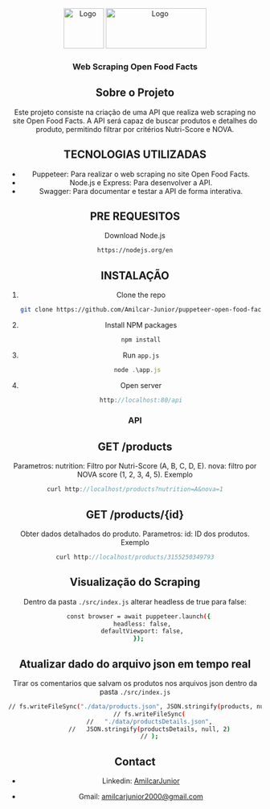 <div align="center">
  <a>
    <img src="https://avatars.githubusercontent.com/u/28140896?s=200&v=4" alt="Logo" width="80" height="80">
    <img src="https://static.openfoodfacts.org/images/logos/off-logo-horizontal-light.svg" alt="Logo" width="200" height="80">
  </a>

  <h3 align="center">Web Scraping Open Food Facts</h3>


## Sobre o Projeto

Este projeto consiste na criação de uma API que realiza web scraping no site Open Food Facts. A API será capaz de buscar produtos e detalhes do produto, permitindo filtrar por critérios Nutri-Score e NOVA.


## TECNOLOGIAS UTILIZADAS

* Puppeteer: Para realizar o web scraping no site Open Food Facts.
* Node.js e Express: Para desenvolver a API.
* Swagger: Para documentar e testar a API de forma interativa.


## PRE REQUESITOS

Download Node.js
  ```sh
  https://nodejs.org/en
  ```


## INSTALAÇÃO

1. Clone the repo
   ```sh
   git clone https://github.com/Amilcar-Junior/puppeteer-open-food-facts.git
   ```
2. Install NPM packages
   ```sh
   npm install
   ```
3. Run `app.js`
   ```js
   node .\app.js  
   ```
3. Open server
   ```js
   http://localhost:80/api
   ```


### API

## GET /products
Parametros:
nutrition: Filtro por Nutri-Score (A, B, C, D, E).
nova: filtro por NOVA score (1, 2, 3, 4, 5).
Exemplo
   ```js
   curl http://localhost/products?nutrition=A&nova=1
   ```
## GET /products/{id}
Obter dados detalhados do produto.
Parametros:
id: ID dos produtos.
Exemplo
   ```js
   curl http://localhost/products/3155250349793
   ```


## Visualização do Scraping
Dentro da pasta `./src/index.js` alterar headless de true para false: 
```sh
  const browser = await puppeteer.launch({
    headless: false,
    defaultViewport: false,
  });
```

## Atualizar dado do arquivo json em tempo real
Tirar os comentarios que salvam os produtos nos arquivos json dentro da pasta `./src/index.js`
```sh
// fs.writeFileSync("./data/products.json", JSON.stringify(products, null, 2));
        // fs.writeFileSync(
        //   "./data/productsDetails.json",
        //   JSON.stringify(productsDetails, null, 2)
        // );
```


## Contact
  
* Linkedin: [AmilcarJunior](https://www.linkedin.com/in/amilcar-junior/)
* Gmail: [amilcarjunior2000@gmail.com](mailto:amilcarjunior2000@gmail.com)

  </div>
